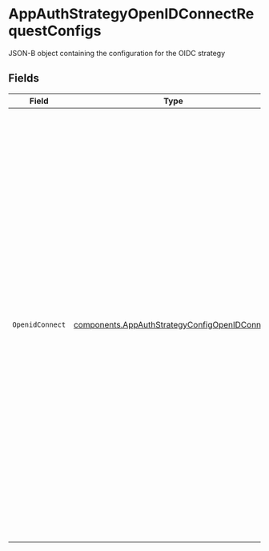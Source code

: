 # AppAuthStrategyOpenIDConnectRequestConfigs

JSON-B object containing the configuration for the OIDC strategy


## Fields

| Field                                                                                                                                                                                                                                                                                                                                                                                                                                                                                                   | Type                                                                                                                                                                                                                                                                                                                                                                                                                                                                                                    | Required                                                                                                                                                                                                                                                                                                                                                                                                                                                                                                | Description                                                                                                                                                                                                                                                                                                                                                                                                                                                                                             |
| ------------------------------------------------------------------------------------------------------------------------------------------------------------------------------------------------------------------------------------------------------------------------------------------------------------------------------------------------------------------------------------------------------------------------------------------------------------------------------------------------------- | ------------------------------------------------------------------------------------------------------------------------------------------------------------------------------------------------------------------------------------------------------------------------------------------------------------------------------------------------------------------------------------------------------------------------------------------------------------------------------------------------------- | ------------------------------------------------------------------------------------------------------------------------------------------------------------------------------------------------------------------------------------------------------------------------------------------------------------------------------------------------------------------------------------------------------------------------------------------------------------------------------------------------------- | ------------------------------------------------------------------------------------------------------------------------------------------------------------------------------------------------------------------------------------------------------------------------------------------------------------------------------------------------------------------------------------------------------------------------------------------------------------------------------------------------------- |
| `OpenidConnect`                                                                                                                                                                                                                                                                                                                                                                                                                                                                                         | [components.AppAuthStrategyConfigOpenIDConnect](../../models/components/appauthstrategyconfigopenidconnect.md)                                                                                                                                                                                                                                                                                                                                                                                          | :heavy_check_mark:                                                                                                                                                                                                                                                                                                                                                                                                                                                                                      | A more advanced mode to configure an API Product Version’s Application Auth Strategy. <br/>Using this mode will allow developers to use API credentials issued from an external IdP that will authenticate their application requests. <br/>Once authenticated, an application will be granted access to any Product Version it is registered for that is configured for the same Auth Strategy. <br/>An OIDC strategy may be used in conjunction with a DCR provider to automatically create the IdP application.<br/> |